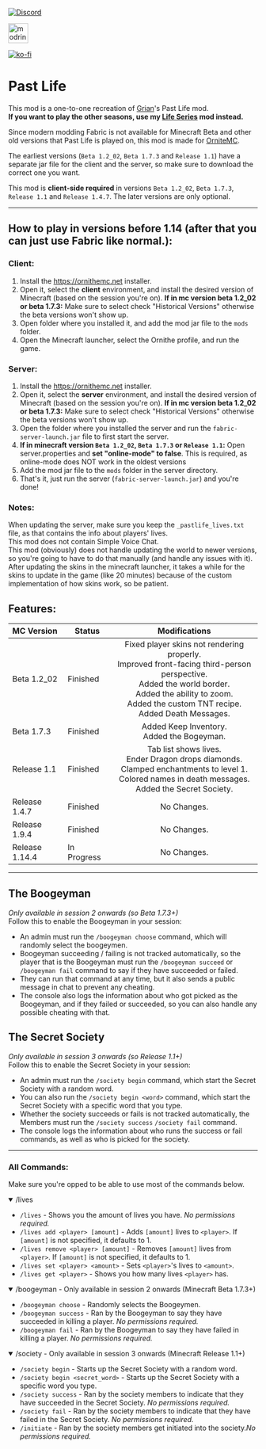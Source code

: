 [![Discord](https://badgen.net/discord/online-members/QWJxfb4zQZ?icon=discord&label=Discord&list=what)](https://discord.gg/QWJxfb4zQZ)

[<img alt="modrinth" height="40" src="https://cdn.jsdelivr.net/npm/@intergrav/devins-badges@3/assets/compact/available/modrinth_vector.svg">](https://modrinth.com/mod/past-life)

[![ko-fi](https://ko-fi.com/img/githubbutton_sm.svg)](https://ko-fi.com/mat0u5)

# Past Life
This mod is a one-to-one recreation of [Grian](https://www.youtube.com/c/Grian)'s Past Life mod.<br>
**If you want to play the other seasons, use my [Life Series](https://modrinth.com/mod/life-series) mod instead.**<br>

Since modern modding Fabric is not available for Minecraft Beta and other old versions that Past Life is played on, this mod is made for [OrniteMC](https://ornithemc.net).

The earliest versions (`Beta 1.2_02`, `Beta 1.7.3` and `Release 1.1`) have a separate jar file for the client and the server, so make sure to download the correct one you want.

This mod is **client-side required** in versions `Beta 1.2_02`, `Beta 1.7.3`, `Release 1.1` and `Release 1.4.7`. The later versions are only optional.

---------

## How to play in versions before 1.14 (after that you can just use Fabric like normal.):
### Client:
1. Install the https://ornithemc.net installer.
2. Open it, select the **client** environment, and install the desired version of Minecraft (based on the session you're on). **If in mc version beta 1.2_02 or beta 1.7.3:**  Make sure to select check "Historical Versions" otherwise the beta versions won't show up.
3. Open folder where you installed it, and add the mod jar file to the `mods` folder.
4. Open the Minecraft launcher, select the Ornithe profile, and run the game.

### Server:
1. Install the https://ornithemc.net installer.
2. Open it, select the **server** environment, and install the desired version of Minecraft (based on the session you're on). **If in mc version beta 1.2_02 or beta 1.7.3:** Make sure to select check "Historical Versions" otherwise the beta versions won't show up.
3. Open the folder where you installed the server and run the `fabric-server-launch.jar` file to first start the server.
4. **If in minecraft version `Beta 1.2_02`, `Beta 1.7.3` or `Release 1.1`:** Open server.properties and **set "online-mode" to false**. This is required, as online-mode does NOT work in the oldest versions
5. Add the mod jar file to the `mods` folder in the server directory.
6. That's it, just run the server (`fabric-server-launch.jar`) and you're done!

### Notes:
When updating the server, make sure you keep the `_pastlife_lives.txt` file, as that contains the info about players' lives.<br>
This mod does not contain Simple Voice Chat.<br>
This mod (obviously) does not handle updating the world to newer versions, so you're going to have to do that manually (and handle any issues with it).<br>
After updating the skins in the minecraft launcher, it takes a while for the skins to update in the game (like 20 minutes) because of the custom implementation of how skins work, so be patient.

## Features:
| MC Version     | Status      |                                                                                                    Modifications                                                                                                     |
|:---------------|-------------|:--------------------------------------------------------------------------------------------------------------------------------------------------------------------------------------------------------------------:|
| Beta 1.2_02    | Finished    | Fixed player skins not rendering properly.<br/>Improved front-facing third-person perspective.<br/>Added the world border.<br/>Added the ability to zoom.<br/>Added the custom TNT recipe.<br/>Added Death Messages. |
| Beta 1.7.3     | Finished    |                                                                                     Added Keep Inventory.<br>Added the Bogeyman.                                                                                     |
| Release 1.1    | Finished    |                              Tab list shows lives.<br>Ender Dragon drops diamonds.<br>Clamped enchantments to level 1.<br>Colored names in death messages.<br>Added the Secret Society.                              |
| Release 1.4.7  | Finished    |                                                                                                     No Changes.                                                                                                      |
| Release 1.9.4  | Finished    |                                                                                                     No Changes.                                                                                                      |
| Release 1.14.4 | In Progress |                                                                                                     No Changes.                                                                                                      |


---------


## The Boogeyman
*Only available in session 2 onwards (so Beta 1.7.3+)*<br>
Follow this to enable the Boogeyman in your session:
- An admin must run the `/boogeyman choose` command, which will randomly select the boogeymen.
- Boogeyman succeeding / failing is not tracked automatically, so the player that is the Boogeyman must run the `/boogeyman succeed` or `/boogeyman fail` command to say if they have succeeded or failed.
- They can run that command at any time, but it also sends a public message in chat to prevent any cheating.
- The console also logs the information about who got picked as the Boogeyman, and if they failed or succeeded, so you can also handle any possible cheating with that.

## The Secret Society
*Only available in session 3 onwards (so Release 1.1+)*<br>
Follow this to enable the Secret Society in your session:
- An admin must run the `/society begin` command, which start the Secret Society with a random word.
- You can also run the `/society begin <word>` command, which start the Secret Society with a specific word that you type.
- Whether the society succeeds or fails is not tracked automatically, the Members must run the `/society success` `/society fail` command.
- The console logs the information about who runs the success or fail commands, as well as who is picked for the society.

---------

### All Commands:
Make sure you're opped to be able to use most of the commands below.<br>
<details open>
<summary>/lives</summary>

- `/lives` - Shows you the amount of lives you have. *No permissions required.*
- `/lives add <player> [amount]` - Adds `[amount]` lives to `<player>`. If `[amount]` is not specified, it defaults to 1.
- `/lives remove <player> [amount]` - Removes `[amount]` lives from `<player>`. If `[amount]` is not specified, it defaults to 1.
- `/lives set <player> <amount>` - Sets `<player>`'s lives to `<amount>`.
- `/lives get <player>` - Shows you how many lives `<player>` has.
</details>

<details open>
<summary>/boogeyman - Only available in session 2 onwards (Minecraft Beta 1.7.3+)</summary>

- `/boogeyman choose` - Randomly selects the Boogeymen.
- `/boogeyman success` - Ran by the Boogeyman to say they have succeeded in killing a player. *No permissions required.*
- `/boogeyman fail` - Ran by the Boogeyman to say they have failed in killing a player. *No permissions required.*
</details>

<details open>
<summary>/society - Only available in session 3 onwards (Minecraft Release 1.1+)</summary>

- `/society begin` - Starts up the Secret Society with a random word.
- `/society begin <secret_word>` - Starts up the Secret Society with a specific word you type.
- `/society success` - Ran by the society members to indicate that they have succeeded in the Secret Society. *No permissions required.*
- `/society fail` - Ran by the society members to indicate that they have failed in the Secret Society. *No permissions required.*
- `/initiate` - Ran by the society members get initiated into the society.*No permissions required.*
</details>